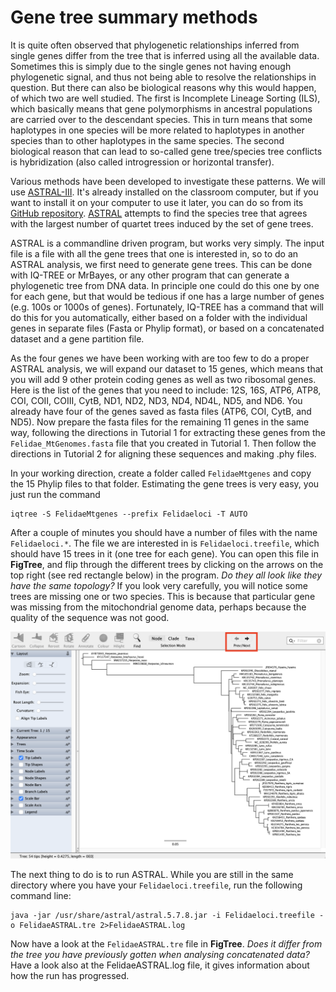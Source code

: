 # Gene tree summary methods

It is quite often observed that phylogenetic relationships inferred from single genes differ from the tree that is inferred using all the available data. Sometimes this is simply due to the single genes not having enough phylogenetic signal, and thus not being able to resolve the relationships in question. But there can also be biological reasons why this would happen, of which two are well studied. The first is Incomplete Lineage Sorting (ILS), which basically means that gene polymorphisms in ancestral populations are carried over to the descendant species. This in turn means that some haplotypes in one species will be more related to haplotypes in another species than to other haplotypes in the same species. The second biological reason that can lead to so-called gene tree/species tree conflicts is hybridization (also called introgression or horizontal transfer). 

Various methods have been developed to investigate these patterns. We will use [ASTRAL-III](https://bmcbioinformatics.biomedcentral.com/articles/10.1186/s12859-018-2129-y). It's already installed on the classroom computer, but if you want to install it on your computer to use it later, you can do so from its [GitHub repository](https://github.com/smirarab/ASTRAL). [ASTRAL](https://doi.org/10.1093/bioinformatics/btu462) attempts to find the species tree that agrees with the largest number of quartet trees induced by the set of gene trees.

ASTRAL is a commandline driven program, but works very simply. The input file is a file with all the gene trees that one is interested in, so to do an ASTRAL analysis, we first need to generate gene trees. This can be done with IQ-TREE or MrBayes, or any other program that can generate a phylogenetic tree from DNA data. In principle one could do this one by one for each gene, but that would be tedious if one has a large number of genes (e.g. 100s or 1000s of genes). Fortunately, IQ-TREE has a command that will do this for you automatically, either based on a folder with the individual genes in separate files (Fasta or Phylip format), or based on a concatenated dataset and a gene partition file. 

As the four genes we have been working with are too few to do a proper ASTRAL analysis, we will expand our dataset to 15 genes, which means that you will add 9 other protein coding genes as well as two ribosomal genes. Here is the  list of the genes that you need to include: 12S, 16S, ATP6, ATP8, COI, COII, COIII, CytB, ND1, ND2, ND3, ND4, ND4L, ND5, and ND6. You already have four of the genes saved as fasta files (ATP6, COI, CytB, and ND5). Now prepare the fasta files for the remaining 11 genes in the same way, following the directions in Tutorial 1 for extracting these genes from the `Felidae_MtGenomes.fasta` file that you created in Tutorial 1. Then follow the directions in Tutorial 2 for aligning these sequences and making .phy files.

<!--
we are providing you with alignments of the other 9 protein coding genes and two ribosomal genes. You can find all 15 genes [here](../../Data/Day4) as separate Phylip formatted files. 
-->

In your working direction, create a folder called `FelidaeMtgenes` and copy the 15 Phylip files to that folder. Estimating the gene trees is very easy, you just run the command

```
iqtree -S FelidaeMtgenes --prefix Felidaeloci -T AUTO
```
After a couple of minutes you should have a number of files with the name `Felidaeloci.*`. The file we are interested in is `Felidaeloci.treefile`, which should have 15 trees in it (one tree for each gene). You can open this file in **FigTree**, and flip through the different trees by clicking on the arrows on the top right (see red rectangle below) in the program. *Do they all look like they have the same topology?* If you look very carefully, you will notice some trees are missing one or two species. This is because that particular gene was missing from the mitochondrial genome data, perhaps because the quality of the sequence was not good.

<p align="center"><img src="./FigTree15trees.png" alt="15 trees" width="800"></p>

The next thing to do is to run ASTRAL. While you are still in the same directory where you have your `Felidaeloci.treefile`, run the following command line:

```
java -jar /usr/share/astral/astral.5.7.8.jar -i Felidaeloci.treefile -o FelidaeASTRAL.tre 2>FelidaeASTRAL.log
```

Now have a look at the `FelidaeASTRAL.tre` file in **FigTree**. *Does it differ from the tree you have previously gotten when analysing concatenated data?* Have a look also at the FelidaeASTRAL.log file, it gives information about how the run has progressed.

<!--
**Task for the afternoon**: you can make a concatenated dataset of all 15 genes, along with a gene partition file (as you did in [Tutorial 2](../Alignments)), and then analyse this dataset in IQ-TREE (as you did in [Tutorial 3](../ModelSelection) and [Tutorial 5](../MaximumLikelihood)).
-->
